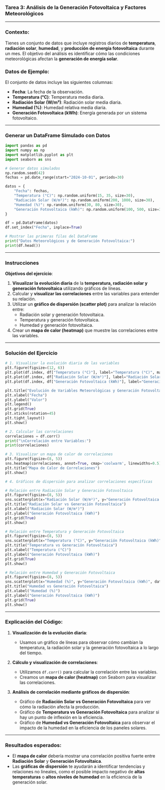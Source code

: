 ### **Tarea 3: Análisis de la Generación Fotovoltaica y Factores Meteorológicos**

---

### **Contexto**:
Tienes un conjunto de datos que incluye registros diarios de **temperatura**, **radiación solar**, **humedad**, y **producción de energía fotovoltaica** durante un mes. El objetivo del análisis es identificar cómo las condiciones meteorológicas afectan la **generación de energía solar**.

### **Datos de Ejemplo**:
El conjunto de datos incluye las siguientes columnas:

- **Fecha**: La fecha de la observación.
- **Temperatura (°C)**: Temperatura media diaria.
- **Radiación Solar (W/m²)**: Radiación solar media diaria.
- **Humedad (%)**: Humedad relativa media diaria.
- **Generación Fotovoltaica (kWh)**: Energía generada por un sistema fotovoltaico.

---

### Generar un DataFrame Simulado con Datos

```python
import pandas as pd
import numpy as np
import matplotlib.pyplot as plt
import seaborn as sns

# Generar datos simulados
np.random.seed(42)
fechas = pd.date_range(start="2024-10-01", periods=30)

datos = {
    "Fecha": fechas,
    "Temperatura (°C)": np.random.uniform(15, 35, size=30),
    "Radiación Solar (W/m²)": np.random.uniform(200, 1000, size=30),
    "Humedad (%)": np.random.uniform(30, 80, size=30),
    "Generación Fotovoltaica (kWh)": np.random.uniform(100, 500, size=30)
}

df = pd.DataFrame(datos)
df.set_index("Fecha", inplace=True)

# Mostrar las primeras filas del DataFrame
print("Datos Meteorológicos y de Generación Fotovoltaica:")
print(df.head())
```

---

### Instrucciones

**Objetivos del ejercicio**:

1. **Visualizar la evolución diaria** de la **temperatura, radiación solar y generación fotovoltaica** utilizando gráficos de líneas.
2. Calcular y **visualizar las correlaciones** entre las variables para entender su relación.
3. Utilizar un **gráfico de dispersión (scatter plot)** para analizar la relación entre:
   - Radiación solar y generación fotovoltaica.
   - Temperatura y generación fotovoltaica.
   - Humedad y generación fotovoltaica.
4. Crear un **mapa de calor (heatmap)** que muestre las correlaciones entre las variables.

---

### Solución del Ejercicio

```python
# 1. Visualizar la evolución diaria de las variables
plt.figure(figsize=(12, 6))
plt.plot(df.index, df["Temperatura (°C)"], label="Temperatura (°C)", marker='o')
plt.plot(df.index, df["Radiación Solar (W/m²)"], label="Radiación Solar (W/m²)", marker='o')
plt.plot(df.index, df["Generación Fotovoltaica (kWh)"], label="Generación Fotovoltaica (kWh)", marker='o')

plt.title("Evolución de Variables Meteorológicas y Generación Fotovoltaica")
plt.xlabel("Fecha")
plt.ylabel("Valor")
plt.legend()
plt.grid(True)
plt.xticks(rotation=45)
plt.tight_layout()
plt.show()

# 2. Calcular las correlaciones
correlaciones = df.corr()
print("\nCorrelación entre Variables:")
print(correlaciones)

# 3. Visualizar un mapa de calor de correlaciones
plt.figure(figsize=(8, 5))
sns.heatmap(correlaciones, annot=True, cmap='coolwarm', linewidths=0.5)
plt.title("Mapa de Calor de Correlaciones")
plt.show()

# 4. Gráficos de dispersión para analizar correlaciones específicas

# Relación entre Radiación Solar y Generación Fotovoltaica
plt.figure(figsize=(8, 5))
sns.scatterplot(x="Radiación Solar (W/m²)", y="Generación Fotovoltaica (kWh)", data=df, hue="Temperatura (°C)", palette="viridis")
plt.title("Radiación Solar vs Generación Fotovoltaica")
plt.xlabel("Radiación Solar (W/m²)")
plt.ylabel("Generación Fotovoltaica (kWh)")
plt.grid(True)
plt.show()

# Relación entre Temperatura y Generación Fotovoltaica
plt.figure(figsize=(8, 5))
sns.scatterplot(x="Temperatura (°C)", y="Generación Fotovoltaica (kWh)", data=df, hue="Humedad (%)", palette="cool")
plt.title("Temperatura vs Generación Fotovoltaica")
plt.xlabel("Temperatura (°C)")
plt.ylabel("Generación Fotovoltaica (kWh)")
plt.grid(True)
plt.show()

# Relación entre Humedad y Generación Fotovoltaica
plt.figure(figsize=(8, 5))
sns.scatterplot(x="Humedad (%)", y="Generación Fotovoltaica (kWh)", data=df, color="orange")
plt.title("Humedad vs Generación Fotovoltaica")
plt.xlabel("Humedad (%)")
plt.ylabel("Generación Fotovoltaica (kWh)")
plt.grid(True)
plt.show()
```

---

### **Explicación del Código**:

1. **Visualización de la evolución diaria**:
   - Usamos un gráfico de líneas para observar cómo cambian la temperatura, la radiación solar y la generación fotovoltaica a lo largo del tiempo.

2. **Cálculo y visualización de correlaciones**:
   - Utilizamos `df.corr()` para calcular la correlación entre las variables.
   - Creamos un **mapa de calor (heatmap)** con Seaborn para visualizar las correlaciones.

3. **Análisis de correlación mediante gráficos de dispersión**:
   - Gráfico de **Radiación Solar vs Generación Fotovoltaica** para ver cómo la radiación afecta la producción.
   - Gráfico de **Temperatura vs Generación Fotovoltaica** para analizar si hay un punto de inflexión en la eficiencia.
   - Gráfico de **Humedad vs Generación Fotovoltaica** para observar el impacto de la humedad en la eficiencia de los paneles solares.

---

### **Resultados esperados**:

- El **mapa de calor** debería mostrar una correlación positiva fuerte entre **Radiación Solar** y **Generación Fotovoltaica**.
- Las **gráficas de dispersión** te ayudarán a identificar tendencias y relaciones no lineales, como el posible impacto negativo de **altas temperaturas** o **altos niveles de humedad** en la eficiencia de la generación solar.
